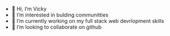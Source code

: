 - 👋 Hi, I’m Vicky
- 👀 I’m interested in bulding communitties
- 🌱 I’m currently working on my full stack web devrlopment skills
- 💞️ I’m looking to collaborate on github

<!---
414Vicky/414Vicky is a ✨ special ✨ repository because its `README.md` (this file) appears on your GitHub profile.
You can click the Preview link to take a look at your changes.
--->
